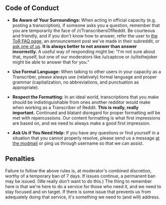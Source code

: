 Code of Conduct
-

* **Be Aware of Your Surroundings:** When acting in official capacity (e.g. posting a transcription), if someone asks you a question, remember that you are temporarily the face of \/r/TranscribersOfReddit. Be courteous and friendly, and if you don't know how to answer, refer the user to [the ToR FAQ page](https://www.reddit.com/r/TranscribersOfReddit/wiki/index), an announcement post we've made in their subreddit, or [ask one of us](https://www.reddit.com/message/compose?to=%2Fr%2FTranscribersOfReddit). **It is always better to not answer than answer incorrectly.** A useful way of responding might be: "I'm not sure about that, myself, but one of our moderators like \/u/captcoe or \/u/itsthejoker might be able to answer that for you."

* **Use Formal Language:** When talking to other users in your capacity as a Transcriber, please always use (relatively) formal language and proper grammar (capitalization, no abbreviations, and punctuation as appropriate). 

* **Respect the Formatting:** In an ideal world, transcriptions that you make should be indistinguishable from ones another redditor would make when working as a Transcriber of Reddit. **This is really, really important.** Continued and blatant disregard for proper formatting *will* be met with repercussions. Our content formatting is what first impressions are based on, and we need to always make a good first impression. 

* **Ask Us if You Need Help:** If you have any questions or find yourself in a situation that you cannot properly resolve, please send us a message [at the modmail](https://www.reddit.com/message/compose?to=%2Fr%2FTranscribersOfReddit) or ping us through username so that we can assist.

Penalties
-

Failure to follow the above rules is, at moderator's combined discretion, worthy of a temporary ban of 7 days. If issues continue, a permanent ban may be issued. (We really don't want to do this.) The thing to remember here is that we're here to do a service for those who need it, and we need to stay focused and on target. If there is some issue that prevents us from adequately doing that service, it's something we need to (and will) address.
